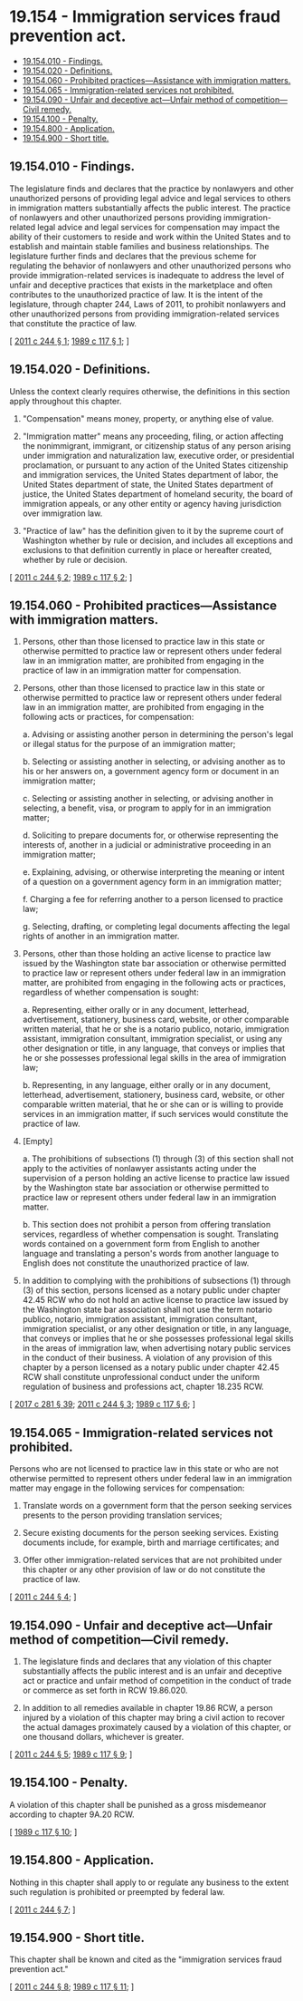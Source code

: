 # 19.154 - Immigration services fraud prevention act.
* [19.154.010 - Findings.](#19154010---findings)
* [19.154.020 - Definitions.](#19154020---definitions)
* [19.154.060 - Prohibited practices—Assistance with immigration matters.](#19154060---prohibited-practicesassistance-with-immigration-matters)
* [19.154.065 - Immigration-related services not prohibited.](#19154065---immigration-related-services-not-prohibited)
* [19.154.090 - Unfair and deceptive act—Unfair method of competition—Civil remedy.](#19154090---unfair-and-deceptive-actunfair-method-of-competitioncivil-remedy)
* [19.154.100 - Penalty.](#19154100---penalty)
* [19.154.800 - Application.](#19154800---application)
* [19.154.900 - Short title.](#19154900---short-title)
## 19.154.010 - Findings.
The legislature finds and declares that the practice by nonlawyers and other unauthorized persons of providing legal advice and legal services to others in immigration matters substantially affects the public interest. The practice of nonlawyers and other unauthorized persons providing immigration-related legal advice and legal services for compensation may impact the ability of their customers to reside and work within the United States and to establish and maintain stable families and business relationships. The legislature further finds and declares that the previous scheme for regulating the behavior of nonlawyers and other unauthorized persons who provide immigration-related services is inadequate to address the level of unfair and deceptive practices that exists in the marketplace and often contributes to the unauthorized practice of law. It is the intent of the legislature, through chapter 244, Laws of 2011, to prohibit nonlawyers and other unauthorized persons from providing immigration-related services that constitute the practice of law.

\[ [2011 c 244 § 1](http://lawfilesext.leg.wa.gov/biennium/2011-12/Pdf/Bills/Session%20Laws/Senate/5023-S.SL.pdf?cite=2011%20c%20244%20§%201); [1989 c 117 § 1](http://leg.wa.gov/CodeReviser/documents/sessionlaw/1989c117.pdf?cite=1989%20c%20117%20§%201); \]

## 19.154.020 - Definitions.
Unless the context clearly requires otherwise, the definitions in this section apply throughout this chapter.

1. "Compensation" means money, property, or anything else of value.

2. "Immigration matter" means any proceeding, filing, or action affecting the nonimmigrant, immigrant, or citizenship status of any person arising under immigration and naturalization law, executive order, or presidential proclamation, or pursuant to any action of the United States citizenship and immigration services, the United States department of labor, the United States department of state, the United States department of justice, the United States department of homeland security, the board of immigration appeals, or any other entity or agency having jurisdiction over immigration law.

3. "Practice of law" has the definition given to it by the supreme court of Washington whether by rule or decision, and includes all exceptions and exclusions to that definition currently in place or hereafter created, whether by rule or decision.

\[ [2011 c 244 § 2](http://lawfilesext.leg.wa.gov/biennium/2011-12/Pdf/Bills/Session%20Laws/Senate/5023-S.SL.pdf?cite=2011%20c%20244%20§%202); [1989 c 117 § 2](http://leg.wa.gov/CodeReviser/documents/sessionlaw/1989c117.pdf?cite=1989%20c%20117%20§%202); \]

## 19.154.060 - Prohibited practices—Assistance with immigration matters.
1. Persons, other than those licensed to practice law in this state or otherwise permitted to practice law or represent others under federal law in an immigration matter, are prohibited from engaging in the practice of law in an immigration matter for compensation.

2. Persons, other than those licensed to practice law in this state or otherwise permitted to practice law or represent others under federal law in an immigration matter, are prohibited from engaging in the following acts or practices, for compensation:

    a.  Advising or assisting another person in determining the person's legal or illegal status for the purpose of an immigration matter;

    b.  Selecting or assisting another in selecting, or advising another as to his or her answers on, a government agency form or document in an immigration matter;

    c.  Selecting or assisting another in selecting, or advising another in selecting, a benefit, visa, or program to apply for in an immigration matter;

    d.  Soliciting to prepare documents for, or otherwise representing the interests of, another in a judicial or administrative proceeding in an immigration matter;

    e.  Explaining, advising, or otherwise interpreting the meaning or intent of a question on a government agency form in an immigration matter;

    f.  Charging a fee for referring another to a person licensed to practice law;

    g.  Selecting, drafting, or completing legal documents affecting the legal rights of another in an immigration matter.

3. Persons, other than those holding an active license to practice law issued by the Washington state bar association or otherwise permitted to practice law or represent others under federal law in an immigration matter, are prohibited from engaging in the following acts or practices, regardless of whether compensation is sought:

    a.  Representing, either orally or in any document, letterhead, advertisement, stationery, business card, website, or other comparable written material, that he or she is a notario publico, notario, immigration assistant, immigration consultant, immigration specialist, or using any other designation or title, in any language, that conveys or implies that he or she possesses professional legal skills in the area of immigration law;

    b.  Representing, in any language, either orally or in any document, letterhead, advertisement, stationery, business card, website, or other comparable written material, that he or she can or is willing to provide services in an immigration matter, if such services would constitute the practice of law.

4. [Empty]

    a.  The prohibitions of subsections (1) through (3) of this section shall not apply to the activities of nonlawyer assistants acting under the supervision of a person holding an active license to practice law issued by the Washington state bar association or otherwise permitted to practice law or represent others under federal law in an immigration matter.

    b.  This section does not prohibit a person from offering translation services, regardless of whether compensation is sought. Translating words contained on a government form from English to another language and translating a person's words from another language to English does not constitute the unauthorized practice of law.

5. In addition to complying with the prohibitions of subsections (1) through (3) of this section, persons licensed as a notary public under chapter 42.45 RCW who do not hold an active license to practice law issued by the Washington state bar association shall not use the term notario publico, notario, immigration assistant, immigration consultant, immigration specialist, or any other designation or title, in any language, that conveys or implies that he or she possesses professional legal skills in the areas of immigration law, when advertising notary public services in the conduct of their business. A violation of any provision of this chapter by a person licensed as a notary public under chapter 42.45 RCW shall constitute unprofessional conduct under the uniform regulation of business and professions act, chapter 18.235 RCW.

\[ [2017 c 281 § 39](http://lawfilesext.leg.wa.gov/biennium/2017-18/Pdf/Bills/Session%20Laws/Senate/5081-S.SL.pdf?cite=2017%20c%20281%20§%2039); [2011 c 244 § 3](http://lawfilesext.leg.wa.gov/biennium/2011-12/Pdf/Bills/Session%20Laws/Senate/5023-S.SL.pdf?cite=2011%20c%20244%20§%203); [1989 c 117 § 6](http://leg.wa.gov/CodeReviser/documents/sessionlaw/1989c117.pdf?cite=1989%20c%20117%20§%206); \]

## 19.154.065 - Immigration-related services not prohibited.
Persons who are not licensed to practice law in this state or who are not otherwise permitted to represent others under federal law in an immigration matter may engage in the following services for compensation:

1. Translate words on a government form that the person seeking services presents to the person providing translation services;

2. Secure existing documents for the person seeking services. Existing documents include, for example, birth and marriage certificates; and

3. Offer other immigration-related services that are not prohibited under this chapter or any other provision of law or do not constitute the practice of law.

\[ [2011 c 244 § 4](http://lawfilesext.leg.wa.gov/biennium/2011-12/Pdf/Bills/Session%20Laws/Senate/5023-S.SL.pdf?cite=2011%20c%20244%20§%204); \]

## 19.154.090 - Unfair and deceptive act—Unfair method of competition—Civil remedy.
1. The legislature finds and declares that any violation of this chapter substantially affects the public interest and is an unfair and deceptive act or practice and unfair method of competition in the conduct of trade or commerce as set forth in RCW 19.86.020.

2. In addition to all remedies available in chapter 19.86 RCW, a person injured by a violation of this chapter may bring a civil action to recover the actual damages proximately caused by a violation of this chapter, or one thousand dollars, whichever is greater.

\[ [2011 c 244 § 5](http://lawfilesext.leg.wa.gov/biennium/2011-12/Pdf/Bills/Session%20Laws/Senate/5023-S.SL.pdf?cite=2011%20c%20244%20§%205); [1989 c 117 § 9](http://leg.wa.gov/CodeReviser/documents/sessionlaw/1989c117.pdf?cite=1989%20c%20117%20§%209); \]

## 19.154.100 - Penalty.
A violation of this chapter shall be punished as a gross misdemeanor according to chapter 9A.20 RCW.

\[ [1989 c 117 § 10](http://leg.wa.gov/CodeReviser/documents/sessionlaw/1989c117.pdf?cite=1989%20c%20117%20§%2010); \]

## 19.154.800 - Application.
Nothing in this chapter shall apply to or regulate any business to the extent such regulation is prohibited or preempted by federal law.

\[ [2011 c 244 § 7](http://lawfilesext.leg.wa.gov/biennium/2011-12/Pdf/Bills/Session%20Laws/Senate/5023-S.SL.pdf?cite=2011%20c%20244%20§%207); \]

## 19.154.900 - Short title.
This chapter shall be known and cited as the "immigration services fraud prevention act."

\[ [2011 c 244 § 8](http://lawfilesext.leg.wa.gov/biennium/2011-12/Pdf/Bills/Session%20Laws/Senate/5023-S.SL.pdf?cite=2011%20c%20244%20§%208); [1989 c 117 § 11](http://leg.wa.gov/CodeReviser/documents/sessionlaw/1989c117.pdf?cite=1989%20c%20117%20§%2011); \]

